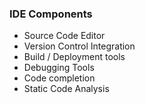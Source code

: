 
### IDE Components

* Source Code Editor
* Version Control Integration
* Build / Deployment tools
* Debugging Tools
* Code completion
* Static Code Analysis

